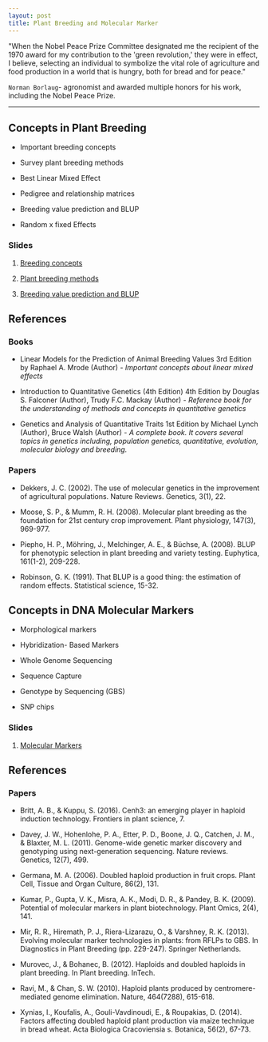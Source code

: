 ```yaml
---
layout: post
title: Plant Breeding and Molecular Marker
---
```


"When the Nobel Peace Prize Committee designated me the recipient of the 1970 award for my contribution to the 'green revolution,' they were in effect, I believe, selecting an individual to symbolize the vital role of agriculture and food production in a world that is hungry, both for bread and for peace."

`Norman Borlaug`- agronomist and awarded multiple honors for his work, including the Nobel Peace Prize.

-----------------------------------------

## Concepts in Plant Breeding

- Important breeding concepts

- Survey plant breeding methods

- Best Linear Mixed Effect

- Pedigree and relationship	matrices

- Breeding value prediction and BLUP

- Random x fixed Effects

### Slides

1. [Breeding concepts](https://github.com/lfelipe-ferrao/lfelipe-ferrao.github.io/blob/master/classes/plant_breeding_1.pdf)

2. [Plant breeding methods](https://github.com/lfelipe-ferrao/lfelipe-ferrao.github.io/blob/master/classes/plant_breeding_2.pdf)

3. [Breeding value prediction and BLUP](https://github.com/lfelipe-ferrao/lfelipe-ferrao.github.io/blob/master/classes/plant_breeding_3.pdf)

## References

### Books

- Linear Models for the Prediction of Animal Breeding Values 3rd Edition
by Raphael A. Mrode (Author) - *Important concepts about linear mixed effects*

- Introduction to Quantitative Genetics (4th Edition) 4th Edition
by Douglas S. Falconer (Author), Trudy F.C. Mackay (Author) - *Reference book for the understanding of methods and concepts in quantitative genetics*

- Genetics and Analysis of Quantitative Traits 1st Edition by Michael Lynch  (Author), Bruce Walsh (Author) - *A complete book. It covers several topics in genetics including, population genetics, quantitative, evolution, molecular biology and breeding.*

### Papers

- Dekkers, J. C. (2002). The use of molecular genetics in the improvement of agricultural populations. Nature Reviews. Genetics, 3(1), 22.

- Moose, S. P., & Mumm, R. H. (2008). Molecular plant breeding as the foundation for 21st century crop improvement. Plant physiology, 147(3), 969-977.

- Piepho, H. P., Möhring, J., Melchinger, A. E., & Büchse, A. (2008). BLUP for phenotypic selection in plant breeding and variety testing. Euphytica, 161(1-2), 209-228.

- Robinson, G. K. (1991). That BLUP is a good thing: the estimation of random effects. Statistical science, 15-32.

## Concepts in DNA Molecular Markers

- Morphological markers

- Hybridization- Based Markers

- Whole Genome Sequencing

- Sequence Capture

- Genotype by Sequencing (GBS)

- SNP chips

### Slides

1. [Molecular Markers](https://github.com/lfelipe-ferrao/lfelipe-ferrao.github.io/blob/master/classes/plant_breeding_4.pdf)

## References

### Papers

- Britt, A. B., & Kuppu, S. (2016). Cenh3: an emerging player in haploid induction technology. Frontiers in plant science, 7.

- Davey, J. W., Hohenlohe, P. A., Etter, P. D., Boone, J. Q., Catchen, J. M., & Blaxter, M. L. (2011). Genome-wide genetic marker discovery and genotyping using next-generation sequencing. Nature reviews. Genetics, 12(7), 499.

- Germana, M. A. (2006). Doubled haploid production in fruit crops. Plant Cell, Tissue and Organ Culture, 86(2), 131.

- Kumar, P., Gupta, V. K., Misra, A. K., Modi, D. R., & Pandey, B. K. (2009). Potential of molecular markers in plant biotechnology. Plant Omics, 2(4), 141.

- Mir, R. R., Hiremath, P. J., Riera-Lizarazu, O., & Varshney, R. K. (2013). Evolving molecular marker technologies in plants: from RFLPs to GBS. In Diagnostics in Plant Breeding (pp. 229-247). Springer Netherlands.

- Murovec, J., & Bohanec, B. (2012). Haploids and doubled haploids in plant breeding. In Plant breeding. InTech.

- Ravi, M., & Chan, S. W. (2010). Haploid plants produced by centromere-mediated genome elimination. Nature, 464(7288), 615-618.

- Xynias, I., Koufalis, A., Gouli-Vavdinoudi, E., & Roupakias, D. (2014). Factors affecting doubled haploid plant production via maize technique in bread wheat. Acta Biologica Cracoviensia s. Botanica, 56(2), 67-73.
